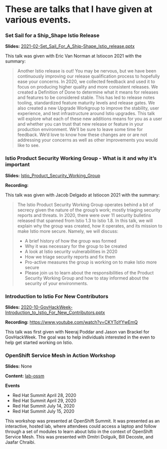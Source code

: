 # These are talks that I have given at various events. 

### Set Sail for a Ship_Shape Istio Release

**Slides:**
[2021-02-Set_Sail_For_A_Ship-Shape_Istio_release.pptx](https://github.com/brian-avery/publications/edit/master/talks/2021-02-Set_Sail_For_A_Ship-Shape_Istio_release.pptx)

This talk was given with Eric Van Norman at Istiocon 2021 with the summary:

> Another Istio release is out! You may be nervous, but we have been continuously improving our release qualification process to hopefully ease your concerns. In 2020, we collected feedback and used it to focus on producing higher quality and more consistent releases. We created a Definition of Done to determine what it means for releases and features to be considered stable. This has led to release notes tooling, standardized feature maturity levels and release gates. We also created a new Upgrade Workgroup to improve the stability, user experience, and test infrastructure around Istio upgrades. This talk will explore what each of these new additions means for you as a user and whether you can trust that new release or feature in your production environment. We’ll be sure to leave some time for feedback. We’d love to know how these changes are or are not addressing your concerns as well as other improvements you would like to see.

### Istio Product Security Working Group - What is it and why it’s important

**Slides:** [Istio_Product_Security_Working_Group](https://github.com/brian-avery/publications/edit/master/talks/2021-02-Istio_Product_Security_Working_Group-What_It_is_And_Why_its_Important.pptx)

**Recording:**

This talk was given with Jacob Delgado at Istiocon 2021 with the summary: 

> The Istio Product Security Working Group operates behind a bit of secrecy given the nature of the group’s work; mostly triaging security reports and threats. In 2020, there were over 11 security bulletins released that spanned from Istio 1.3 to Istio 1.8. In this talk, we will explain why the group was created, how it operates, and its mission to make Istio more secure.
> Namely, we will discuss:
> * A brief history of how the group was formed
> * Why it was necessary for the group to be created
> * A look at Istio security vulnerabilities in 2020
> * How we triage security reports and fix them
> * Pro-active measures the group is working on to make Istio more secure
> * Please join us to learn about the responsibilities of the Product Security Working Group and how to stay informed about the security of your environments.

### Introduction to Istio For New Contributors

**Slides:** [2020-10-GovHackWeek-Introduction_to_Istio_For_New_Contributors.pptx](https://github.com/brian-avery/publications/edit/master/talks/2020-10-GovHackWeek-Introduction_to_Istio_For_New_Contributors.pptx)

**Recording:** https://www.youtube.com/watch?v=CKYToYYwEmQ

This talk was first given with Neeraj Poddar and Jason van Brackel for GovHackWeek. The goal was to help individuals interested in the even to help get started working on Istio. 

### OpenShift Service Mesh in Action Workshop
**Slides:** None

**Content:** [lab-ossm](https://github.com/brian-avery/lab-ossm)

**Events**

- Red Hat Summit April 28, 2020
- Red Hat Summit April 29, 2020
- Red Hat Summit July 14, 2020
- Red Hat Summit July 15, 2020

This workshop was presented at OpenShift Summit. It was presented as an interactive, hosted lab, where attendees could access a laptop and follow through a set of modules to learn about Istio in the context of OpenShift Service Mesh. This was presented with Dmitri Dolguik, Bill Decoste, and Jaafar Chraibi.


